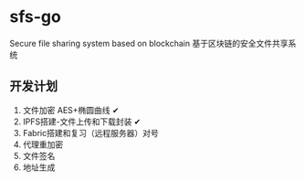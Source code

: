 # sfs-go
Secure file sharing system based on blockchain 基于区块链的安全文件共享系统

## 开发计划
1. 文件加密 AES+椭圆曲线  ✔
2. IPFS搭建-文件上传和下载封装 ✔
3. Fabric搭建和复习（远程服务器）对号
4. 代理重加密
5. 文件签名
6. 地址生成
